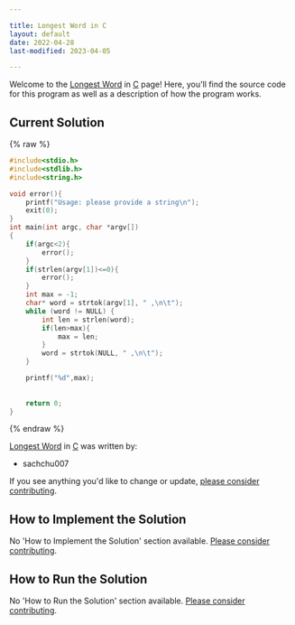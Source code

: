 ```yaml
---

title: Longest Word in C
layout: default
date: 2022-04-28
last-modified: 2023-04-05

---
```


Welcome to the [Longest Word](https://sampleprograms.io/projects/longest-word) in [C](https://sampleprograms.io/languages/c) page! Here, you'll find the source code for this program as well as a description of how the program works.

## Current Solution

{% raw %}

```c
#include<stdio.h>
#include<stdlib.h>
#include<string.h>

void error(){
    printf("Usage: please provide a string\n");
    exit(0);
}
int main(int argc, char *argv[])
{
    if(argc<2){
        error();
    }
    if(strlen(argv[1])<=0){
        error();
    }
    int max = -1;
    char* word = strtok(argv[1], " ,\n\t");
    while (word != NULL) {
        int len = strlen(word);
        if(len>max){
            max = len;
        }
        word = strtok(NULL, " ,\n\t");
    }

    printf("%d",max);
      
    
    return 0;
}
```

{% endraw %}

[Longest Word](https://sampleprograms.io/projects/longest-word) in [C](https://sampleprograms.io/languages/c) was written by:

- sachchu007

If you see anything you'd like to change or update, [please consider contributing](https://github.com/TheRenegadeCoder/sample-programs).

## How to Implement the Solution

No 'How to Implement the Solution' section available. [Please consider contributing](https://github.com/TheRenegadeCoder/sample-programs-website).

## How to Run the Solution

No 'How to Run the Solution' section available. [Please consider contributing](https://github.com/TheRenegadeCoder/sample-programs-website).